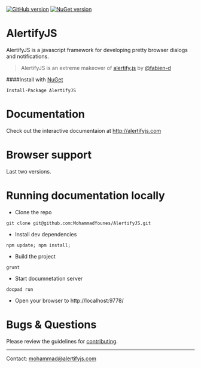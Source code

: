 [![GitHub version](https://badge.fury.io/gh/MohammadYounes%2FAlertifyJS.svg)](http://badge.fury.io/gh/MohammadYounes%2FAlertifyJS)
[![NuGet version](https://badge.fury.io/nu/AlertifyJS.svg)](http://badge.fury.io/nu/AlertifyJS)

AlertifyJS
==========

AlertifyJS is a javascript framework for developing pretty browser dialogs and notifications.

> AlertifyJS is an extreme makeover of <a href="http://www.github.com/fabien-d/alertify.js">alertify.js</a> by <a href="http://www.github.com/fabien-d">@fabien-d</a>



####Install with [NuGet](https://www.nuget.org/packages/AlertifyJS/)

```
Install-Package AlertifyJS
```


Documentation
==========
Check out the interactive documentaion at http://alertifyjs.com


Browser support
==========
Last two versions.



Running documentation locally
==========
* Clone the repo
```
git clone git@github.com:MohammadYounes/AlertifyJS.git
```

* Install dev dependencies
```
npm update; npm install;
```

* Build the project
```
grunt
```

* Start documnetation server
```
docpad run
```
* Open your browser to http://localhost:9778/



Bugs & Questions
==========
Please review the guidelines for [contributing](https://github.com/MohammadYounes/AlertifyJS/blob/master/CONTRIBUTING.md).


------
Contact: [mohammad@alertifyjs.com](mailto:mohammad@alertifyjs.com)

